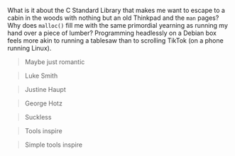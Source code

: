 What is it about the C Standard Library that makes me want to escape to a cabin in the woods with nothing but an old Thinkpad and the `man` pages? Why does `malloc()` fill me with the same primordial yearning as running my hand over a piece of lumber? Programming headlessly on a Debian box feels more akin to running a tablesaw than to scrolling TikTok (on a phone running Linux).

> Maybe just romantic

> Luke Smith

> Justine Haupt

> George Hotz

> Suckless

> Tools inspire

> Simple tools inspire

